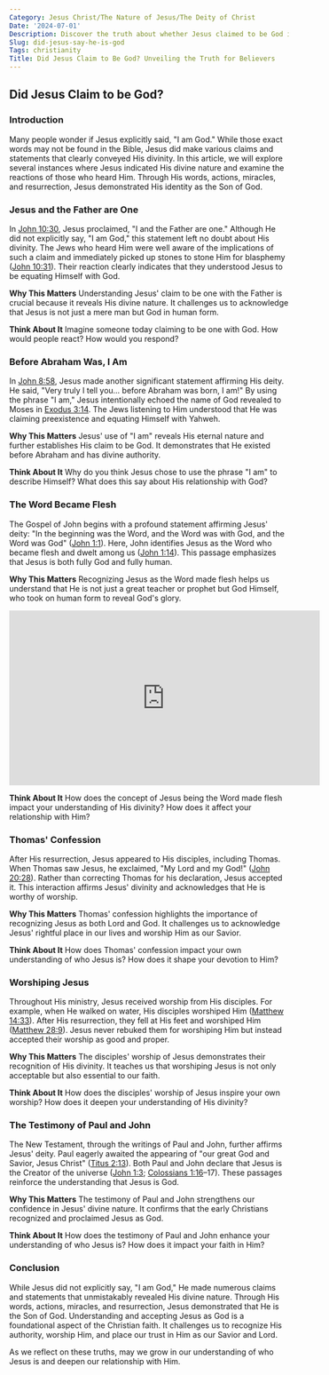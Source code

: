 ```yaml
---
Category: Jesus Christ/The Nature of Jesus/The Deity of Christ
Date: '2024-07-01'
Description: Discover the truth about whether Jesus claimed to be God in this insightful article examining key biblical passages and scholarly interpretations. Explore the evidence and arguments surrounding this important theological question.
Slug: did-jesus-say-he-is-god
Tags: christianity
Title: Did Jesus Claim to Be God? Unveiling the Truth for Believers
---
```


## Did Jesus Claim to be God?

### Introduction
Many people wonder if Jesus explicitly said, "I am God." While those exact words may not be found in the Bible, Jesus did make various claims and statements that clearly conveyed His divinity. In this article, we will explore several instances where Jesus indicated His divine nature and examine the reactions of those who heard Him. Through His words, actions, miracles, and resurrection, Jesus demonstrated His identity as the Son of God.

### Jesus and the Father are One
In [John 10:30](https://www.bibleref.com/John/10/John-10-30.html), Jesus proclaimed, "I and the Father are one." Although He did not explicitly say, "I am God," this statement left no doubt about His divinity. The Jews who heard Him were well aware of the implications of such a claim and immediately picked up stones to stone Him for blasphemy ([John 10:31](https://www.bibleref.com/John/10/John-10-31.html)). Their reaction clearly indicates that they understood Jesus to be equating Himself with God.

**Why This Matters**
Understanding Jesus' claim to be one with the Father is crucial because it reveals His divine nature. It challenges us to acknowledge that Jesus is not just a mere man but God in human form.

**Think About It**
Imagine someone today claiming to be one with God. How would people react? How would you respond?

### Before Abraham Was, I Am
In [John 8:58](https://www.bibleref.com/John/8/John-8-58.html), Jesus made another significant statement affirming His deity. He said, "Very truly I tell you... before Abraham was born, I am!" By using the phrase "I am," Jesus intentionally echoed the name of God revealed to Moses in [Exodus 3:14](https://www.bibleref.com/Exodus/3/Exodus-3-14.html). The Jews listening to Him understood that He was claiming preexistence and equating Himself with Yahweh.

**Why This Matters**
Jesus' use of "I am" reveals His eternal nature and further establishes His claim to be God. It demonstrates that He existed before Abraham and has divine authority.

**Think About It**
Why do you think Jesus chose to use the phrase "I am" to describe Himself? What does this say about His relationship with God?

### The Word Became Flesh
The Gospel of John begins with a profound statement affirming Jesus' deity: "In the beginning was the Word, and the Word was with God, and the Word was God" ([John 1:1](https://www.bibleref.com/John/1/John-1-1.html)). Here, John identifies Jesus as the Word who became flesh and dwelt among us ([John 1:14](https://www.bibleref.com/John/1/John-1-14.html)). This passage emphasizes that Jesus is both fully God and fully human.

**Why This Matters**
Recognizing Jesus as the Word made flesh helps us understand that He is not just a great teacher or prophet but God Himself, who took on human form to reveal God's glory.


<iframe width="560" height="315" src="https://www.youtube.com/embed/zylfRYiBSr4" frameborder="0" allow="autoplay; encrypted-media" allowfullscreen></iframe>


**Think About It**
How does the concept of Jesus being the Word made flesh impact your understanding of His divinity? How does it affect your relationship with Him?

### Thomas' Confession
After His resurrection, Jesus appeared to His disciples, including Thomas. When Thomas saw Jesus, he exclaimed, "My Lord and my God!" ([John 20:28](https://www.bibleref.com/John/20/John-20-28.html)). Rather than correcting Thomas for his declaration, Jesus accepted it. This interaction affirms Jesus' divinity and acknowledges that He is worthy of worship.

**Why This Matters**
Thomas' confession highlights the importance of recognizing Jesus as both Lord and God. It challenges us to acknowledge Jesus' rightful place in our lives and worship Him as our Savior.

**Think About It**
How does Thomas' confession impact your own understanding of who Jesus is? How does it shape your devotion to Him?

### Worshiping Jesus
Throughout His ministry, Jesus received worship from His disciples. For example, when He walked on water, His disciples worshiped Him ([Matthew 14:33](https://www.bibleref.com/Matthew/14/Matthew-14-33.html)). After His resurrection, they fell at His feet and worshiped Him ([Matthew 28:9](https://www.bibleref.com/Matthew/28/Matthew-28-9.html)). Jesus never rebuked them for worshiping Him but instead accepted their worship as good and proper.

**Why This Matters**
The disciples' worship of Jesus demonstrates their recognition of His divinity. It teaches us that worshiping Jesus is not only acceptable but also essential to our faith.

**Think About It**
How does the disciples' worship of Jesus inspire your own worship? How does it deepen your understanding of His divinity?

### The Testimony of Paul and John
The New Testament, through the writings of Paul and John, further affirms Jesus' deity. Paul eagerly awaited the appearing of "our great God and Savior, Jesus Christ" ([Titus 2:13](https://www.bibleref.com/Titus/2/Titus-2-13.html)). Both Paul and John declare that Jesus is the Creator of the universe ([John 1:3](https://www.bibleref.com/John/1/John-1-3.html); [Colossians 1:16](https://www.bibleref.com/Colossians/1/Colossians-1-16.html)–17). These passages reinforce the understanding that Jesus is God.

**Why This Matters**
The testimony of Paul and John strengthens our confidence in Jesus' divine nature. It confirms that the early Christians recognized and proclaimed Jesus as God.

**Think About It**
How does the testimony of Paul and John enhance your understanding of who Jesus is? How does it impact your faith in Him?

### Conclusion
While Jesus did not explicitly say, "I am God," He made numerous claims and statements that unmistakably revealed His divine nature. Through His words, actions, miracles, and resurrection, Jesus demonstrated that He is the Son of God. Understanding and accepting Jesus as God is a foundational aspect of the Christian faith. It challenges us to recognize His authority, worship Him, and place our trust in Him as our Savior and Lord.

As we reflect on these truths, may we grow in our understanding of who Jesus is and deepen our relationship with Him.